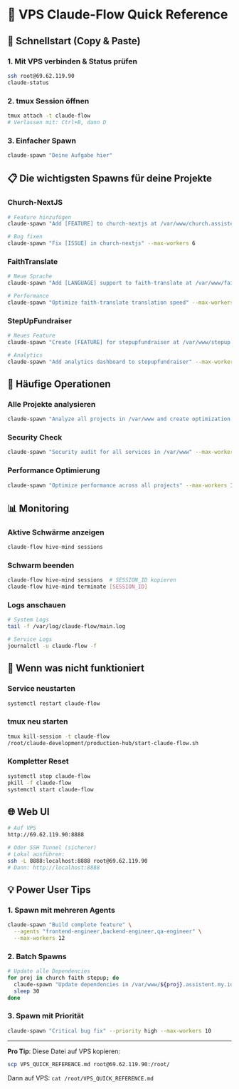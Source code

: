 # 🎯 VPS Claude-Flow Quick Reference

## 🚀 Schnellstart (Copy & Paste)

### 1. Mit VPS verbinden & Status prüfen
```bash
ssh root@69.62.119.90
claude-status
```

### 2. tmux Session öffnen
```bash
tmux attach -t claude-flow
# Verlassen mit: Ctrl+B, dann D
```

### 3. Einfacher Spawn
```bash
claude-spawn "Deine Aufgabe hier"
```

## 📋 Die wichtigsten Spawns für deine Projekte

### Church-NextJS
```bash
# Feature hinzufügen
claude-spawn "Add [FEATURE] to church-nextjs at /var/www/church.assistent.my.id" --max-workers 10

# Bug fixen
claude-spawn "Fix [ISSUE] in church-nextjs" --max-workers 6
```

### FaithTranslate
```bash
# Neue Sprache
claude-spawn "Add [LANGUAGE] support to faith-translate at /var/www/faith.assistent.my.id" --max-workers 8

# Performance
claude-spawn "Optimize faith-translate translation speed" --max-workers 10
```

### StepUpFundraiser
```bash
# Neues Feature
claude-spawn "Create [FEATURE] for stepupfundraiser at /var/www/stepup.assistent.my.id" --max-workers 12

# Analytics
claude-spawn "Add analytics dashboard to stepupfundraiser" --max-workers 15
```

## 🔧 Häufige Operationen

### Alle Projekte analysieren
```bash
claude-spawn "Analyze all projects in /var/www and create optimization report" --max-workers 20
```

### Security Check
```bash
claude-spawn "Security audit for all services in /var/www" --max-workers 10 --agents "security-engineer"
```

### Performance Optimierung
```bash
claude-spawn "Optimize performance across all projects" --max-workers 15 --queen-type strategic
```

## 📊 Monitoring

### Aktive Schwärme anzeigen
```bash
claude-flow hive-mind sessions
```

### Schwarm beenden
```bash
claude-flow hive-mind sessions  # SESSION_ID kopieren
claude-flow hive-mind terminate [SESSION_ID]
```

### Logs anschauen
```bash
# System Logs
tail -f /var/log/claude-flow/main.log

# Service Logs
journalctl -u claude-flow -f
```

## 🚨 Wenn was nicht funktioniert

### Service neustarten
```bash
systemctl restart claude-flow
```

### tmux neu starten
```bash
tmux kill-session -t claude-flow
/root/claude-development/production-hub/start-claude-flow.sh
```

### Kompletter Reset
```bash
systemctl stop claude-flow
pkill -f claude-flow
systemctl start claude-flow
```

## 🌐 Web UI

```bash
# Auf VPS
http://69.62.119.90:8888

# Oder SSH Tunnel (sicherer)
# Lokal ausführen:
ssh -L 8888:localhost:8888 root@69.62.119.90
# Dann: http://localhost:8888
```

## 💡 Power User Tips

### 1. Spawn mit mehreren Agents
```bash
claude-spawn "Build complete feature" \
  --agents "frontend-engineer,backend-engineer,qa-engineer" \
  --max-workers 12
```

### 2. Batch Spawns
```bash
# Update alle Dependencies
for proj in church faith stepup; do
  claude-spawn "Update dependencies in /var/www/${proj}.assistent.my.id" --max-workers 5
  sleep 30
done
```

### 3. Spawn mit Priorität
```bash
claude-spawn "Critical bug fix" --priority high --max-workers 10
```

---

**Pro Tip**: Diese Datei auf VPS kopieren:
```bash
scp VPS_QUICK_REFERENCE.md root@69.62.119.90:/root/
```

Dann auf VPS: `cat /root/VPS_QUICK_REFERENCE.md`